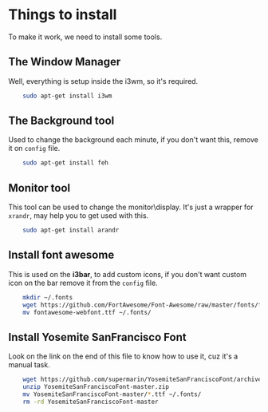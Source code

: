 # Things to install
To make it work, we need to install some tools.

## The Window Manager
Well, everything is setup inside the i3wm, so it's required.

```bash
    sudo apt-get install i3wm
```

## The Background tool
Used to change the background each minute, if you don't want this, remove it on `config` file.
```bash
    sudo apt-get install feh
```

## Monitor tool
This tool can be used to change the monitor\\display.
It's just a wrapper for `xrandr`, may help you to get used with this.
```bash
    sudo apt-get install arandr
```

## Install font awesome
This is used on the **i3bar**, to add custom icons, if you don't want custom icon on the bar remove it from the `config` file.
```bash
    mkdir ~/.fonts
    wget https://github.com/FortAwesome/Font-Awesome/raw/master/fonts/fontawesome-webfont.ttf
    mv fontawesome-webfont.ttf ~/.fonts/
```
## Install Yosemite SanFrancisco Font
Look on the link on the end of this file to know how to use it, cuz it's a manual task.
```bash
    wget https://github.com/supermarin/YosemiteSanFranciscoFont/archive/master.zip
    unzip YosemiteSanFranciscoFont-master.zip
    mv YosemiteSanFranciscoFont-master/*.ttf ~/.fonts/
    rm -rd YosemiteSanFranciscoFont-master
```

